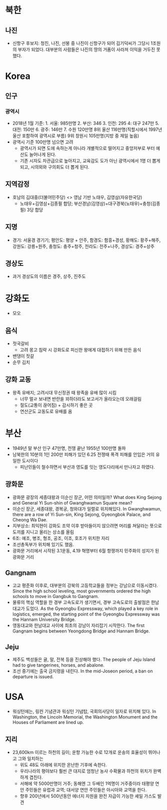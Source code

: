 # 북한
## 나진
* 신항구 후보지: 청진, 나진, 선봉 중  나진이 신항구가 되어 김기덕씨가 그당시 1조원의 부자가 되었다. 대부분의 사람들은 나진의 땅의 거품이 사라져 이익을 거두진 못했다.

# Korea
## 인구
### 광역시
* 2018년 1월 기준: 1. 서울: 985만명 2. 부산: 346 3. 인천: 295 4: 대구 247만 5. 대전: 150만 6. 광주: 146만 7. 수원 120만명 8위 울산 116만명(직할시에서 1997년 울산 포함하여 광역시로 부름) 9위 창원시 105만명(지방 중 제일 높음)
* 광역시 기준 100만명 넘으면 고려
	* 광역시가 되면 도에 속하는게 아니라 개별적으로 떨어지고 중앙저부로 부터 예산도 늘어나게 된다.
	* 기존 시자도 차관급으로 높아지고, 교육감도 도가 아닌 광역시에서 1명 더 뽑게 되고, 시의외와 구의회도 더 뽑게 된다.


## 지역감정
* 호남의 김대중(더불어민주당) <> 영남 기반 노태우, 김영삼(자유한국당)
	* 노태우+김영삼+김종필 합당; 부산경남(김영삼)+대구경북(노태우)+충청(김종필) 3당 합당 

## 지명
* 경기: 서울경 경기기; 평안도: 평양 + 안주, 함경도: 함흥+경성, 황해도: 황주+해주, 강원도: 강릉+원주, 충청도: 충주+청주, 전라도: 전주+나주, 경상도: 경주+상주

## 경상도
* 과거 경상도의 이름은 경주, 상주, 진주도

# 강화도
* 모오

## 음식
* 젓국갈비
	* 고려 몽고 침략 시 강화도로 피신한 왕에게 대접하기 위해 만든 음식
* 밴댕이 젓갈
* 순무 김치

## 강화 교동
* 왕족 유배지; 고려시대 무신정권 때 왕족을 유배 많이 시킴
	* 너무 멀ㄹ 보내면 반란을 꾀하더라도 보고서가 올라오는데 오래걸림
	* 절도(교통이 끊어짐) + 감시하기 좋은 곳
	* 연산군도 교동도로 유배를 옴

# 부산
* 1949년 말 부산 인구 47만명, 전쟁 끝난 1955년 100만명 돌파 
* 남북한의 10분의 1인 200만 피해가 있던 6.25 전쟁때 폭격 피해를 안입은 거의 유일한 도시이다
	* 피난민들이 철수하면서 부산과 영도를 잇는 영도다리에서 만나자고 하였다. 

## 광화문
* 광화문 광장의 세종대왕과 이순신 장군, 어떤 의미일까? What does King Sejong and General Yi Sun-shin of Gwanghwamun Square mean?
* 이순신 장군, 세종대왕, 경복궁, 청와대가 일렬로 위치해있다. In Gwanghwamun, there are a row of Yi Sun-sin, King Sejong, Gyeongbok Palace, and Cheong Wa Dae.
* 지부상소: 최익현이 강화도 조약 이후 받아들이지 않으려면 머리를 쳐달라는 뜻으로 도끼를 지니고 올리는 상소를 올림
* 6조: 예조, 병조, 형조, 공조, 이조, 호조가 위치한 자리
* 조선총독부가 위치해 있기도 했음.
* 광화문 거리에서 시작된 3.1운동, 4.19 혁명부터 6월 항쟁까지 민주화의 성지가 된 광화문 거리

## Gangnam
* 고교 평준화 이후로, 대부분의 강북의 고등학교들을 정부는 강남으로 이동시켰다. Since the high school leveling, most governments ordered the high schools to move in Gangbuk to Gangnam.
* 물류의 핵심 역할을 한 경부 고속도로가 생기면서, 경부 고속도로의 출발점은 한남대교가 도었다.
  As the Gyeongbu Expressway, which played a key role in logistics, emerged, the starting point of the Gyeongbu Expressway was the Hannam University Bridge.
* 영동대교와 한남대교 사이에 최초의 강남이 자리잡기 시작한다. The first Gangnam begins between Yeongdong Bridge and Hannam Bridge.

## Jeju
* 제주도 백성들은 귤, 말, 전복 등을 진상해야 했다. The people of Jeju Island had to give tangerines, horses, and abalone.
* 조선 중기에는 출국 금지령을 내린다. In the mid-Joseon period, a ban on departure is issued.

# USA
* 워싱턴에는, 링컨 기념관과 워싱턴 기념탑, 국회의사당이 일자로 위치해 있다. In Washington, the Lincoln Memorial, the Washington Monument and the Houses of Parliament are lined up.

## 지리
* 23,600km 이르는 하천의 길이; 운항 가능한 수로 12개로 운송의 효율성이 뛰어나고 그와 일치하는 
	* 위도 48도 아래에 위치한 온난한 기후에 속한다.
	* 우리나라의 평야보다 훨씬 큰 대지로 엄청난 농사 수확물과 하천의 위치가 완벽하게 겹친다.
	* 서해에 약 5000만명이 거주; 동해엔 그 두배인 1억명이 거주중이라 태평양 연안 주민들은 유럽과 교역; 대서양 연안 주민들은 아시아와 교역을 한다.
	* 향후 200년에서 500년동안 에너지 자원을 완전 자급이 가능한 셰일 가스도 발견
